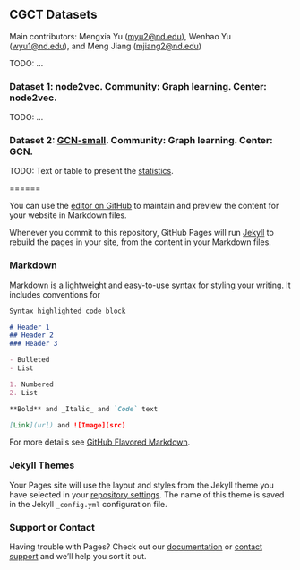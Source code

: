 ## CGCT Datasets
Main contributors: Mengxia Yu (myu2@nd.edu), Wenhao Yu (wyu1@nd.edu), and Meng Jiang (mjiang2@nd.edu)

TODO: ...

### Dataset 1: node2vec. Community: Graph learning. Center: node2vec.
TODO: ...

### Dataset 2: [GCN-small](https://github.com/dmsquare/CiteExplainer/tree/master/CGCT-GCN-small). Community: Graph learning. Center: GCN.


TODO: Text or table to present the [statistics](https://github.com/dmsquare/CiteExplainer/blob/master/CGCT-GCN-small/ReadMe.txt).

======

You can use the [editor on GitHub](https://github.com/dmsquare/CiteExplainer/edit/gh-pages/index.md) to maintain and preview the content for your website in Markdown files.

Whenever you commit to this repository, GitHub Pages will run [Jekyll](https://jekyllrb.com/) to rebuild the pages in your site, from the content in your Markdown files.

### Markdown

Markdown is a lightweight and easy-to-use syntax for styling your writing. It includes conventions for

```markdown
Syntax highlighted code block

# Header 1
## Header 2
### Header 3

- Bulleted
- List

1. Numbered
2. List

**Bold** and _Italic_ and `Code` text

[Link](url) and ![Image](src)
```

For more details see [GitHub Flavored Markdown](https://guides.github.com/features/mastering-markdown/).

### Jekyll Themes

Your Pages site will use the layout and styles from the Jekyll theme you have selected in your [repository settings](https://github.com/dmsquare/CiteExplainer/settings). The name of this theme is saved in the Jekyll `_config.yml` configuration file.

### Support or Contact

Having trouble with Pages? Check out our [documentation](https://docs.github.com/categories/github-pages-basics/) or [contact support](https://github.com/contact) and we’ll help you sort it out.
